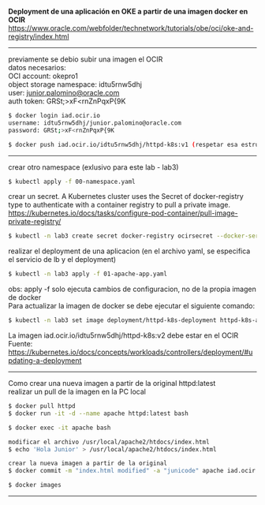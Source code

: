 __Deployment de una aplicación en OKE a partir de una imagen docker en OCIR__
https://www.oracle.com/webfolder/technetwork/tutorials/obe/oci/oke-and-registry/index.html

---------
previamente se debio subir una imagen el OCIR<br/>
datos necesarios:<br/>
	OCI account: okepro1<br/>
	object storage namespace: idtu5rnw5dhj<br/>
	user: junior.palomino@oracle.com<br/>
	auth token: GRSt;>xF<rnZnPqxP{9K
```sh
$ docker login iad.ocir.io
username: idtu5rnw5dhj/junior.palomino@oracle.com
password: GRSt;>xF<rnZnPqxP{9K

$ docker push iad.ocir.io/idtu5rnw5dhj/httpd-k8s:v1 (respetar esa estructura del nombre de la image - tag)
```
---------



crear otro namespace (exlusivo para este lab - lab3)
```sh
$ kubectl apply -f 00-namespace.yaml
```

crear un secret. A Kubernetes cluster uses the Secret of docker-registry type to authenticate with a container registry to pull a private image.
https://kubernetes.io/docs/tasks/configure-pod-container/pull-image-private-registry/
```sh
$ kubectl -n lab3 create secret docker-registry ocirsecret --docker-server=iad.ocir.io --docker-username='idtu5rnw5dhj/junior.palomino@oracle.com' --docker-password='GRSt;>xF<rnZnPqxP{9K' --docker-email='junior.palomino@oracle.com'
```
realizar el deployment de una aplicacion (en el archivo yaml, se especifica el servicio de lb y el deployment)
```sh
$ kubectl -n lab3 apply -f 01-apache-app.yaml
```

obs: apply -f solo ejecuta cambios de configuracion, no de la propia imagen de docker<br/>
Para actualizar la imagen de docker se debe ejecutar el siguiente comando:
```sh
$ kubectl -n lab3 set image deployment/httpd-k8s-deployment httpd-k8s-app=iad.ocir.io/idtu5rnw5dhj/httpd-k8s:v2 --record
```
La imagen iad.ocir.io/idtu5rnw5dhj/httpd-k8s:v2 debe estar en el OCIR
Fuente: https://kubernetes.io/docs/concepts/workloads/controllers/deployment/#updating-a-deployment





-------
Como crear una nueva imagen a partir de la original httpd:latest<br/>
realizar un pull de la imagen en la PC local
```sh
$ docker pull httpd
$ docker run -it -d --name apache httpd:latest bash

$ docker exec -it apache bash

modificar el archivo /usr/local/apache2/htdocs/index.html
$ echo 'Hola Junior' > /usr/local/apache2/htdocs/index.html

crear la nueva imagen a partir de la original
$ docker commit -m "index.html modified" -a "junicode" apache iad.ocir.io/idtu5rnw5dhj/httpd-k8s:v2

$ docker images
```
---------
